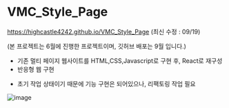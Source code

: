 # VMC_Style_Page
https://highcastle4242.github.io/VMC_Style_Page
(최신 수정 : 09/19)

(본 프로젝트는 6월에 진행한 프로젝트이며, 깃허브 배포는 9월 입니다.)

- 기존 멀티 페이지 웹사이트를 HTML,CSS,Javascript로 구현 후, React로 재구성
- 반응형 웹 구현

+ 초기 작업 상태이기 때문에 기능 구현은 되어있으나, 리팩토링 작업 필요


![image](https://user-images.githubusercontent.com/62092665/92999808-e1aa8080-f55e-11ea-8e56-36d8328e8a05.png)
